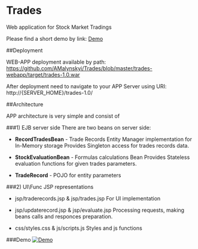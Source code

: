 # Trades
Web application for Stock Market Tradings

Please find a short demo by link: 
[Demo](#demo)

##Deployment

WEB-APP deployment available by path:
https://github.com/AMalynskyi/Trades/blob/master/trades-webapp/target/trades-1.0.war

After deployment need to navigate to your APP Server using URI: http://{SERVER_HOME}/trades-1.0/

##Architecture

APP architecture is very simple and consist of

###1) EJB server side
  There are two beans on server side:

  * **RecordTradesBean** - Trade Records Entity Manager implementation for In-Memory storage
     Provides Singleton access for trades records data.
     
  * **StockEvaluationBean** - Formulas calculations Bean
     Provides Stateless evaluation functions for given trades parameters.
     
  * **TradeRecord** - POJO for entity parameters
  
###2) UI\Func JSP representations

  * jsp/traderecords.jsp & jsp/trades.jsp
     For UI implementation
  
  * jsp/updaterecord.jsp & jsp/evaluate.jsp
     Processing requests, making beans calls and responces preparation.
     
  * css/styles.css & js/scripts.js
     Styles and js functions
  
###Demo
[![Demo](https://github.com/AMalynskyi/Trades/blob/master/demo/ldemo.gif)](https://github.com/AMalynskyi/Trades/blob/master/demo/demo.mp4)
